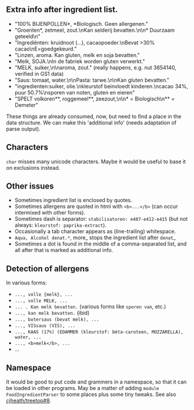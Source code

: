 
## Extra info after ingredient list.

- "100% BIJENPOLLEN*, *Biologisch. Geen allergenen."
- "Groenten*, zetmeel, zout.\nKan selderij bevatten.\n\n* Duurzaam geteeld\n"
- "Ingrediënten: kruidnoot (...), cacaopoeder.\nBevat >30% cacao\nE=goedgekeurd."
- "Linzen, aroma. Kan gluten, melk en soja bevatten."
- "Melk, SOJA.\nIn de fabriek worden gluten verwerkt."
- "MELK, suiker,\n\naroma, zout." (really happens, e.g. nut 3654140, verified in GS1 data)
- "Saus: tomaat, water.\n\nPasta: tarwe.\n\nKan gluten bevatten."
- "ingredienten:suiker, olie.\nkleurstof beinvloedt kinderen.\ncacao 34%, puur 50.7%\nsporen van noten, gluten en eieren"
- "SPELT volkoren**, roggemeel**, zeezout,\n\n* = Biologisch\n** = Demeter"

These things are already consumed, now, but need to find a place in the data structure.
We can make this 'additional info' (needs adaptation of parse output).


## Characters

`char` misses many unicode characters. Maybe it would be useful to base it on exclusions instead.


## Other issues

- Sometimes ingredient list is enclosed by quotes.
- Sometimes allergens are quoted in html with `<b>...</b>` (can occur intermixed with other forms).
- Sometimes dash is separator: `stabilisatoren: e407-e412-e415` (but not always: `kleurstof: paprika-extract`).
- Occasionally a tab character appears as (line-trailing) whitespace.
- `Aqua, Alcohol denat.*`, more_ stops the ingredient list after `denat`_
- Sometimes a dot is found in the middle of a comma-separated list, and all after that is marked as additional info.

## Detection of allergens

In various forms:
- `..., volle {melk}, ...`
- `..., volle MELK, ...`
- `... . Kan melk bevatten.` (various forms like `sporen van`, etc.)
- `..., kan melk bevatten.` (ibid)
- `..., botersaus (bevat melk), ...`
- `..., VISsaus (VIS), ...`
- `..., KAAS (17%) (EDAMMER (kleurstof: bèta-caroteen, MOZZARELLA), water, ...`
- `..., <b>melk</b>, ...`
- ...


## Namespace

It would be good to put code and grammers in a namespace, so that it can be loaded in other programs.
May be a matter of adding `module FoodIngredientParser` to some places plus some tiny tweaks.
See also [cjheath/treetop#8](https://github.com/cjheath/treetop/issues/8).
